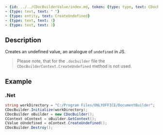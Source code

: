 ```yml signature
- {id: ../../CDocBuilderValue/index.md, token: {type: type, text: CDocBuilderValue^}}
- {type: text, text: " "}
- {type: entity, text: CreateUndefined}
- {type: text, text: (}
- {type: text, text: )}
```

## Description

Creates an undefined value, an analogue of `undefined` in JS.

> Please note, that for the `.docbuilder` file the `CDocBuilderContext.CreateUndefined` method is not used.

## Example

### .Net

```cs
string workDirectory = "C:/Program Files/ONLYOFFICE/DocumentBuilder";
CDocBuilder.Initialize(workDirectory);
CDocBuilder oBuilder = new CDocBuilder();
CContext oContext = oBuilder.GetContext();
CValue oUndefined = oContext.CreateUndefined();
CDocBuilder.Destroy();
```
